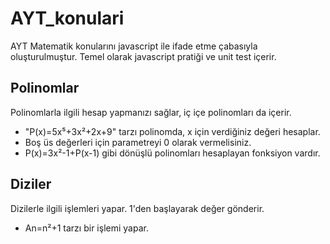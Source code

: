 # AYT_konulari
AYT Matematik konularını javascript ile ifade etme çabasıyla oluşturulmuştur. Temel olarak javascript pratiği ve unit test içerir.

## Polinomlar
Polinomlarla ilgili hesap yapmanızı sağlar, iç içe polinomları da içerir.
* "P(x)=5x⁵+3x²+2x+9" tarzı polinomda, x için verdiğiniz değeri hesaplar.
* Boş üs değerleri için parametreyi 0 olarak vermelisiniz.
* P(x)=3x²-1+P(x-1) gibi dönüşlü polinomları hesaplayan fonksiyon vardır.

## Diziler
Dizilerle ilgili işlemleri yapar. 1'den başlayarak değer gönderir.
* An=n²+1 tarzı bir işlemi yapar.
